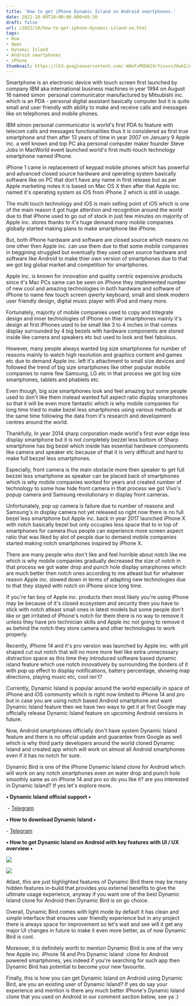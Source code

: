 ```yaml
---
title: 'How to get iPhone Dynamic Island on Android smartphones.'
date: 2022-10-09T20:00:00.000+05:30
draft: false
url: /2022/10/how-to-get-iphone-dynamic-island-on.html
tags: 
- How
- Apps
- Dynamic Island
- Android smartphones
- iPhone
thumbnail: https://lh3.googleusercontent.com/-WAmfvMGDA24/YzsvcnJUwkI/AAAAAAAAOKI/OymO071QdhACkMeBt6uXz4bz61-iv1WNQCNcBGAsYHQ/s1600/1664823151542459-0.png
---
```


  

Smartphone is an electronic device with touch screen first launched by company IBM aka international business machines in year 1994 on August 16 named simon  personal communicator manufactured by Mitsubishi inc. which is an PDA - personal digital assistant basically computer but it is quite small and user friendly with ability to make and receive calls and messages like on telephones and mobile phones.

  

IBM simon personal communicator is world's first PDA to feature with telecom calls and messages functionalities thus it is considered as first true smartphone and then after 13 years of time in year 2007 on January 9 Apple inc. a well known and top PC aka personal computer maker founder Steve Jobs in MacWorld event launched world's first multi-touch technology smartphone named iPhone.

  

iPhone 1 came in replacement of keypad mobile phones which has powerful and advanced closed source hardware and operating system basically software like on PC that don't have any name in first release but as per Apple marketing notes it is based on Mac OS X then after that Apple inc. named it's operating system as iOS from iPhone 2 which is still in usage.

  

The multi touch technology and iOS is main selling point of iOS which is one of the main reason it got huge attention and recognition around the world due to that iPhone used to go out of stock in just few minutes on majority of Apple inc. stores thanks to it's huge demand many mobile companies globally started making plans to make smartphone like iPhone.

  

But, both iPhone hardware and software are closed source which means no one other then Apple inc. can use them due to that some mobile companies in beggining struggled but eventually they used open source hardware and software like Android to make thier own version of smartphones due to that we got big global market and competition for smartphones.

  

Apple inc. is known for innovation and quality centric expensive products since it's Mac PCs same can be seen on iPhone they implemented number of new cool and amazing technologies in both hardware and software of iPhone to name few touch screen qwerty keyboard, small and sleek modern user friendly design, digital music player with iPod and many more.

Fortunately, majority of mobile companies used to copy and Integrate design and inner technologies of iPhone on thier smartphones mainly it's design at first iPhones used to be small like 3 to 4 inches in that comes display surrounded by 4 big bezels with hardware components are stored inside like camera and speakers etc but used to look and feel fabulous.

  

However, many people always wanted big size smartphones for number of reasons mainly to watch high resolution and graphics content and games etc due to demand Apple inc. left it's attachment to small size devices and followed the trend of big size smartphones like other popular mobile companies to name few Samsung, LG etc in that process we got big size smartphones, tablets and phablets etc.

  

Even though, big size smartphones look and feel amazing but some people used to don't like them instead wanted full aspect ratio display smarphones so that it will be even more fantastic which is why mobile companies for long time tried to make bezel less smartphones using various methods at the same time following the data from it's research and development centres around the world.

  

Thankfully, In year 2014 sharp corporation made world's first ever edge less display smartphone but it is not completely bezzel less bottom of Sharp smartphone has big bezel which inside has essential hardware components like camera and speaker etc because of that it is very difficult and hard to make full bezzel less smartphones.

  

Especially, front camera is the main obstacle more then speaker to get full bezzel less smartphone as speaker can be placed back of smartphones which is why mobile companies worked for years and created number of technology to some how hide front camera in that process we got Vivo's popup camera and Samsung revolutionary in display front cameras.

  

Unfortunately, pop up camera is failure due to number of reasons and Samsung's in display camera not yet released so right now there is no full bezel less smartphone but Apple inc. back in year 2017 launched iPhone X with notch basically bezel but only occupies less space that to in top of smartphones for camera thus people can experience more screen aspect ratio that was liked by alot of people due to demand mobile companies started making notch smartphones inspired by iPhone X.

  

There are many people who don't like and feel horrible about notch like me which is why mobile companies gradually decreased the size of notch in that process we got water drop and punch hole display smarphones which are much better then notch ones according to me atleast but for whatever reason Apple inc. slowed down in terms of adapting new technologies due to that they stayed with notch on iPhone since long time.

  

If you're fan boy of Apple inc. products then most likely you're using iPhone may be because of it's closed ecosystem and security then you have to stick with notch atleast small ones in latest models but some people don't like or get irritated of iPhone's notch for them there is no way to remove it unless they have pro technician skills and Apple inc not going to remove it as behind the notch they store camera and other technologies to work properly.

  

Recently, iPhone 14 and it's pro version was launched by Apple inc. with pill shaped cut out notch that will no more more feel like extra unnecessary distraction space as this time they introduced software based dynamic island feature which use notch innovatively by surrounding the borders of it with pop up effect to display notifications, battery percentage, showing map directions, playing music etc, cool isn't?

  

Currently, Dynamic Island is popular around the world especially in space of iPhone and iOS community which is right now limited to iPhone 14 and pro but in case you are using notch based Android smartphone and want Dynamic Island feature then we have two ways to get it at first Google may officially release Dynamic Island feature on upcoming Android versions in future.

  

Now, Android smartphones officially don't have system Dynamic Island feature and there is no official update and guarantee from Google as well which is why third party developers around the world cloned Dynamic Island and created app which will work on almost all Android smartphones even if it has no notch for sure.

  

Dynamic Bird is one of the iPhone Dynamic Island clone for Android which will work on any notch smartphones even on water drop and punch hole smoothly same as on iPhone 14 and pro so do you like it? are you interested in Dynamic Island? If yes let's explore more.

  

**• Dynamic Island official support •**

 - [Telegram](https://t.me/ASrepo/154)

**• How to download Dynamic Island •**

\- [Telegram](https://t.me/ASrepo/154)

**• How to get Dynamic Island on Android with key features with UI / UX overview •**

 ![](https://lh3.googleusercontent.com/-81F_PY-5j2k/YzsvbwpSn1I/AAAAAAAAOKE/0hhQhZ2JUo0tajm1Xu5m_GElApV3i_qXgCNcBGAsYHQ/s1600/1664823147737641-1.png) 

  

 ![](https://lh3.googleusercontent.com/-HM8wfE5d43U/Yzsva8WR0VI/AAAAAAAAOKA/YE2czFoNUxQfflV4ELLOaw_GRezWNe40ACNcBGAsYHQ/s1600/1664823143347747-2.png) 

  

Atlast, this are just highlighted features of Dynamic Bird there may be many hidden features in-build that provides you external benefits to give the ultimate usage experience, anyway if you want one of the best Dynamic Island clone for Android then Dynamic Bird is on go choice.

  

Overall, Dynamic Bird comes with light mode by default it has clean and simple interface that ensures user friendly experience but in any project there is always space for improvement so let's wait and see will it get any major UI changes in future to make it even more better, as of now Dynamic Bird is cool.

Moreover, it is definitely worth to mention Dynamic Bird is one of the very few Apple inc. iPhone 14 and Pro Dynamic Island  clone for Android powered smartphones, yes indeed if you're searching for such app then Dynamic Bird has potential to become your new favourite.

  

Finally, this is how you can get Dynamic Island on Android using Dynamic Bird, are you an existing user of Dynamic Island? If yes do say your experience and mention is there any much better iPhone's Dynamic Island clone that you used on Android in our comment section below, see ya :)